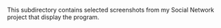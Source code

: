 This subdirectory contains selected screenshots from my Social Network project 
that display the program.
